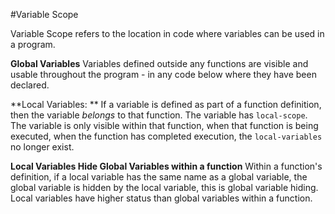 #Variable Scope

Variable Scope refers to the location in code where variables can be used in a program.

**Global Variables**  Variables defined outside any functions are visible and usable throughout the program - in any code below where they have been declared.

**Local Variables: ** If a variable is defined as part of a function definition, then the variable _belongs_ to that function. The variable has `local-scope`. The variable is only visible within that function, when that function is being executed, when the function has completed execution, the `local-variables` no longer exist.

**Local Variables Hide Global Variables within a function**
Within a function's definition, if a local variable has the same name as a global variable, the global variable is hidden by the local variable, this is global variable hiding.  Local variables have higher status than global variables within a function.



